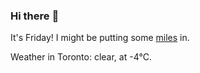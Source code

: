 ### Hi there :wave:

It's Friday! I might be putting some [miles](https://www.strava.com/athletes/889963) in.

Weather in Toronto: clear, at -4°C.
